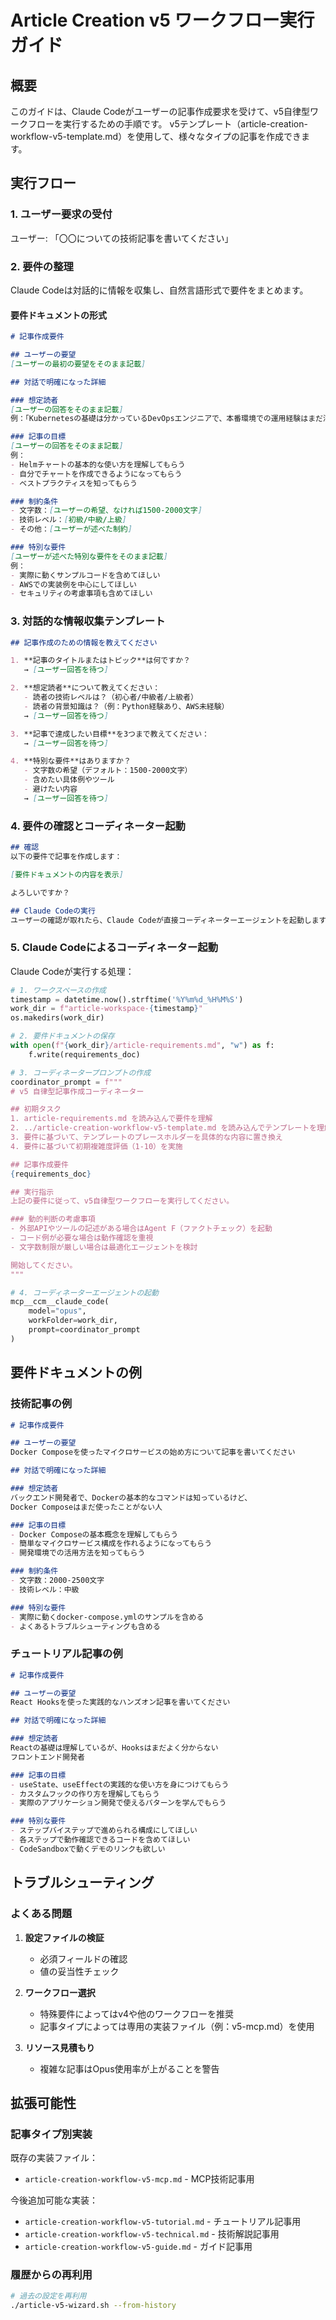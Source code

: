 # Article Creation v5 ワークフロー実行ガイド

## 概要
このガイドは、Claude Codeがユーザーの記事作成要求を受けて、v5自律型ワークフローを実行するための手順です。
v5テンプレート（article-creation-workflow-v5-template.md）を使用して、様々なタイプの記事を作成できます。

## 実行フロー

### 1. ユーザー要求の受付
ユーザー: 「〇〇についての技術記事を書いてください」

### 2. 要件の整理
Claude Codeは対話的に情報を収集し、自然言語形式で要件をまとめます。

#### 要件ドキュメントの形式
```markdown
# 記事作成要件

## ユーザーの要望
[ユーザーの最初の要望をそのまま記載]

## 対話で明確になった詳細

### 想定読者
[ユーザーの回答をそのまま記載]
例：「Kubernetesの基礎は分かっているDevOpsエンジニアで、本番環境での運用経験はまだ浅い人」

### 記事の目標
[ユーザーの回答をそのまま記載]
例：
- Helmチャートの基本的な使い方を理解してもらう
- 自分でチャートを作成できるようになってもらう
- ベストプラクティスを知ってもらう

### 制約条件
- 文字数：[ユーザーの希望、なければ1500-2000文字]
- 技術レベル：[初級/中級/上級]
- その他：[ユーザーが述べた制約]

### 特別な要件
[ユーザーが述べた特別な要件をそのまま記載]
例：
- 実際に動くサンプルコードを含めてほしい
- AWSでの実装例を中心にしてほしい
- セキュリティの考慮事項も含めてほしい
```

### 3. 対話的な情報収集テンプレート

```markdown
## 記事作成のための情報を教えてください

1. **記事のタイトルまたはトピック**は何ですか？
   → [ユーザー回答を待つ]

2. **想定読者**について教えてください：
   - 読者の技術レベルは？（初心者/中級者/上級者）
   - 読者の背景知識は？（例：Python経験あり、AWS未経験）
   → [ユーザー回答を待つ]

3. **記事で達成したい目標**を3つまで教えてください：
   → [ユーザー回答を待つ]

4. **特別な要件**はありますか？
   - 文字数の希望（デフォルト：1500-2000文字）
   - 含めたい具体例やツール
   - 避けたい内容
   → [ユーザー回答を待つ]
```

### 4. 要件の確認とコーディネーター起動

```markdown
## 確認
以下の要件で記事を作成します：

[要件ドキュメントの内容を表示]

よろしいですか？

## Claude Codeの実行
ユーザーの確認が取れたら、Claude Codeが直接コーディネーターエージェントを起動します。
```

### 5. Claude Codeによるコーディネーター起動

Claude Codeが実行する処理：

```python
# 1. ワークスペースの作成
timestamp = datetime.now().strftime('%Y%m%d_%H%M%S')
work_dir = f"article-workspace-{timestamp}"
os.makedirs(work_dir)

# 2. 要件ドキュメントの保存
with open(f"{work_dir}/article-requirements.md", "w") as f:
    f.write(requirements_doc)

# 3. コーディネータープロンプトの作成
coordinator_prompt = f"""
# v5 自律型記事作成コーディネーター

## 初期タスク
1. article-requirements.md を読み込んで要件を理解
2. ../article-creation-workflow-v5-template.md を読み込んでテンプレートを理解
3. 要件に基づいて、テンプレートのプレースホルダーを具体的な内容に置き換え
4. 要件に基づいて初期複雑度評価（1-10）を実施

## 記事作成要件
{requirements_doc}

## 実行指示
上記の要件に従って、v5自律型ワークフローを実行してください。

### 動的判断の考慮事項
- 外部APIやツールの記述がある場合はAgent F（ファクトチェック）を起動
- コード例が必要な場合は動作確認を重視
- 文字数制限が厳しい場合は最適化エージェントを検討

開始してください。
"""

# 4. コーディネーターエージェントの起動
mcp__ccm__claude_code(
    model="opus",
    workFolder=work_dir,
    prompt=coordinator_prompt
)
```

## 要件ドキュメントの例

### 技術記事の例
```markdown
# 記事作成要件

## ユーザーの要望
Docker Composeを使ったマイクロサービスの始め方について記事を書いてください

## 対話で明確になった詳細

### 想定読者
バックエンド開発者で、Dockerの基本的なコマンドは知っているけど、
Docker Composeはまだ使ったことがない人

### 記事の目標
- Docker Composeの基本概念を理解してもらう
- 簡単なマイクロサービス構成を作れるようになってもらう
- 開発環境での活用方法を知ってもらう

### 制約条件
- 文字数：2000-2500文字
- 技術レベル：中級

### 特別な要件
- 実際に動くdocker-compose.ymlのサンプルを含める
- よくあるトラブルシューティングも含める
```

### チュートリアル記事の例
```markdown
# 記事作成要件

## ユーザーの要望
React Hooksを使った実践的なハンズオン記事を書いてください

## 対話で明確になった詳細

### 想定読者
Reactの基礎は理解しているが、Hooksはまだよく分からない
フロントエンド開発者

### 記事の目標
- useState、useEffectの実践的な使い方を身につけてもらう
- カスタムフックの作り方を理解してもらう
- 実際のアプリケーション開発で使えるパターンを学んでもらう

### 特別な要件
- ステップバイステップで進められる構成にしてほしい
- 各ステップで動作確認できるコードを含めてほしい
- CodeSandboxで動くデモのリンクも欲しい
```

## トラブルシューティング

### よくある問題
1. **設定ファイルの検証**
   - 必須フィールドの確認
   - 値の妥当性チェック

2. **ワークフロー選択**
   - 特殊要件によってはv4や他のワークフローを推奨
   - 記事タイプによっては専用の実装ファイル（例：v5-mcp.md）を使用

3. **リソース見積もり**
   - 複雑な記事はOpus使用率が上がることを警告

## 拡張可能性

### 記事タイプ別実装
既存の実装ファイル：
- `article-creation-workflow-v5-mcp.md` - MCP技術記事用

今後追加可能な実装：
- `article-creation-workflow-v5-tutorial.md` - チュートリアル記事用
- `article-creation-workflow-v5-technical.md` - 技術解説記事用
- `article-creation-workflow-v5-guide.md` - ガイド記事用

### 履歴からの再利用
```bash
# 過去の設定を再利用
./article-v5-wizard.sh --from-history
```